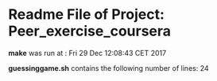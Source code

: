 # Readme File of Project: Peer_exercise_coursera
**make** was run at : 
Fri 29 Dec 12:08:43 CET 2017

**guessinggame.sh** contains the following number of lines:
24
